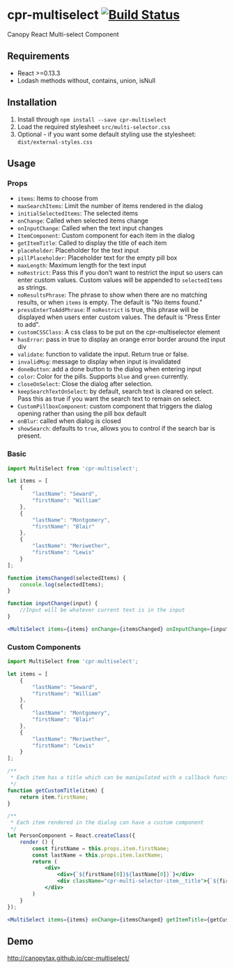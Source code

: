 cpr-multiselect [![Build Status](https://travis-ci.org/CanopyTax/cpr-multiselect.png?branch=master)](https://travis-ci.org/CanopyTax/cpr-multiselect)
===============

Canopy React Multi-select Component

## Requirements
 - React >=0.13.3
 - Lodash methods without, contains, union, isNull

## Installation
1. Install through `npm install --save cpr-multiselect`
2. Load the required stylesheet `src/multi-selector.css`
3. Optional - if you want some default styling use the stylesheet: `dist/external-styles.css`

## Usage

### Props
+ `items`: Items to choose from
+ `maxSearchItems`: Limit the number of items rendered in the dialog
+ `initialSelectedItems`: The selected items
+ `onChange`: Called when selected items change
+ `onInputChange`: Called when the text input changes
+ `ItemComponent`: Custom component for each item in the dialog
+ `getItemTitle`: Called to display the title of each item
+ `placeholder`: Placeholder for the text input
+ `pillPlaceholder`: Placeholder text for the empty pill box
+ `maxLength`: Maximum length for the text input
+ `noRestrict`: Pass this if you don't want to restrict the input so users can enter custom values. Custom values will be appended to `selectedItems` as strings.
+ `noResultsPhrase`: The phrase to show when there are no matching results, or when `items` is empty. The default is "No items found."
+ `pressEnterToAddPhrase`: If `noRestrict` is true, this phrase will be displayed when users enter custom values. The default is "Press Enter to add".
+ `customCSSClass`: A css class to be put on the cpr-multiselector element
+ `hasError`: pass in true to display an orange error border around the input div 
+ `validate`: function to validate the input. Return true or false.
+ `invalidMsg`: message to display when input is invalidated
+ `doneButton`: add a done button to the dialog when entering input
+ `color`: Color for the pills. Supports `blue` and `green` currently.
+ `closeOnSelect`: Close the dialog after selection.
+ `keepSearchTextOnSelect`: by default, search text is cleared on select. Pass this as true if you want the search text to remain on select.
+ `CustomPillboxComponent`: custom component that triggers the dialog opening rather than using the pill box default
+ `onBlur`: called when dialog is closed
+ `showSearch`: defaults to `true`, allows you to control if the search bar is present.

### Basic
```jsx
import MultiSelect from 'cpr-multiselect';

let items = [
	{
		"lastName": "Seward",
		"firstName": "William"
	},
	{
		"lastName": "Montgomery",
		"firstName": "Blair"
	},
	{
		"lastName": "Meriwether",
		"firstName": "Lewis"
	}
];

function itemsChanged(selectedItems) {
	console.log(selectedItems);
}

function inputChange(input) {
	//Input will be whatever current text is in the input
}

<MultiSelect items={items} onChange={itemsChanged} onInputChange={inputChange}></MultiSelect>
```

### Custom Components
```jsx
import MultiSelect from 'cpr-multiselect';

let items = [
	{
		"lastName": "Seward",
		"firstName": "William"
	},
	{
		"lastName": "Montgomery",
		"firstName": "Blair"
	},
	{
		"lastName": "Meriwether",
		"firstName": "Lewis"
	}
];

/**
 * Each item has a title which can be manipulated with a callback function
 */
function getCustomTitle(item) {
	return item.firstName;
}

/**
 * Each item rendered in the dialog can have a custom component
 */
let PersonComponent = React.createClass({
	render () {
		const firstName = this.props.item.firstName;
		const lastName = this.props.item.lastName;
		return (
			<div>
				<div>{`${firstName[0]}${lastName[0]}`}</div>
				<div className="cpr-multi-selector-item__title">{`${firstName} ${lastName}`}</div>
			</div>
		)
	}
});

<MultiSelect items={items} onChange={itemsChanged} getItemTitle={getCustomTitle} ItemComponent={PersonComponent}></MultiSelect>
```

## Demo
http://canopytax.github.io/cpr-multiselect/
